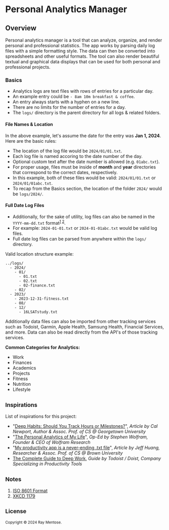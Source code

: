 Personal Analytics Manager
==========================

Overview
--------
Personal analytics manager is a tool that can analyze, organize, and render personal and professional statistics. The app works by parsing daily log files with a simple formatting style. The data can then be converted into spreadsheets and other useful formats. The tool can also render beautiful textual and graphical data displays that can be used for both personal and professional projects.

### Basics

- Analytics logs are text files with rows of entries for a particular day.
- An example entry could be `- 8am 10m breakfast & coffee`.
- An entry always starts with a hyphen on a new line.
- There are no limits for the number of entries for a day.
- The `logs/` directory is the parent directory for all logs & related folders.

#### File Names & Location
In the above example, let's assume the date for the entry was **Jan 1, 2024**. Here are the basic rules:

- The location of the log file would be `2024/01/01.txt`.
- Each log file is named accoring to the date number of the day.
- Optional custom text after the date number is allowed (e.g. `01abc.txt`). 
- For proper usage, files must be inside of **month** and **year** directories that correspond to the correct dates, respectively.
- In this example, both of these files would be valid: `2024/01/01.txt` or `2024/01/01abc.txt`.
- To recap from the Basics section, the location of the folder `2024/` would be `logs/2024/`.

#### Full Date Log Files
- Additionally, for the sake of utility, log files can also be named in the `YYYY-mm-dd.txt` format<sup>[1](#n1) [2](#n2)</sup>.
- For example: `2024-01-01.txt` or `2024-01-01abc.txt` would be valid log files.
- Full date log files can be parsed from anywhere within the `logs/` directory.

Valid location structure example:

```
../logs/
  - 2024/
    - 01/
      - 01.txt
      - 02.txt
      - 02-finance.txt
    - 02/
  - 2023/
    - 2023-12-31-fitness.txt
    - 08/
    - 12/
      - 16LSATstudy.txt 
```

Additionally data files can also be imported from other tracking services such as Todoist, Garmin, Apple Health, Samsung Health, Financial Services, and more. Data can also be read directly from the API's of those tracking services.

**Common Categories for Analytics:**

* Work
* Finances
* Academics
* Projects
* Fitness
* Nutrition
* Lifestyle


<h2><small>Inspirations</small></h2>

List of inspirations for this project:

* "[Deep Habits: Should You Track Hours or Milestones?](https://calnewport.com/deep-habits-should-you-track-hours-or-milestones/)", *Article by Cal Newport, Author & Assoc. Prof. of CS @ Georgetown University*
* "[The Personal Analytics of My Life](https://web.archive.org/web/20140608105232/http://www.wired.com/2012/03/opinion-wolfram-life-analytics/all/)", *Op-Ed by Stephen Wolfram, Founder & CEO of Wolfram Research*
* "[My productivity app is a never-ending .txt file](https://jeffhuang.com/productivity_text_file/)", *Article by Jeff Huang, Researcher & Assoc. Prof. of CS @ Brown University*
* [The Complete Guide to Deep Work](https://todoist.com/inspiration/deep-work), *Guide by Todoist / Doist, Company Specializing in Productivity Tools*


<h2><small>Notes</small></h2>

1. <i id="n1"></i> [ISO 8601 Format](https://en.wikipedia.org/wiki/ISO_8601)
2. <i id="n2"></i> [XKCD 1179](https://xkcd.com/1179/)


<h2><small>License</small></h2>
<small>Copyright &copy; 2024 Ray Mentose.</small>
